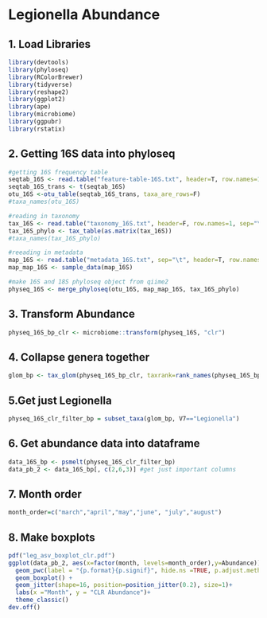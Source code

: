 # Legionella Abundance

## 1. Load Libraries
```R
library(devtools)
library(phyloseq)
library(RColorBrewer)
library(tidyverse)
library(reshape2)
library(ggplot2)
library(ape)
library(microbiome)
library(ggpubr)
library(rstatix)
```
## 2. Getting 16S data into phyloseq
```R
#getting 16S frequency table
seqtab_16S <- read.table("feature-table-16S.txt", header=T, row.names=1)
seqtab_16S_trans <- t(seqtab_16S)
otu_16S <-otu_table(seqtab_16S_trans, taxa_are_rows=F)
#taxa_names(otu_16S)

#reading in taxonomy
tax_16S <- read.table("taxonomy_16S.txt", header=F, row.names=1, sep="\t")
tax_16S_phylo <- tax_table(as.matrix(tax_16S))
#taxa_names(tax_16S_phylo)

#reeading in metadata
map_16S <- read.table("metadata_16S.txt", sep="\t", header=T, row.names=1)
map_map_16S <- sample_data(map_16S)

#make 16S and 18S phyloseq object from qiime2
physeq_16S <- merge_phyloseq(otu_16S, map_map_16S, tax_16S_phylo)
```
## 3. Transform Abundance
```R
physeq_16S_bp_clr <- microbiome::transform(physeq_16S, "clr")
```
## 4. Collapse genera together
```R
glom_bp <- tax_glom(physeq_16S_bp_clr, taxrank=rank_names(physeq_16S_bp_clr)[6]) #collapse by genus level
```
## 5.Get just Legionella
```R
physeq_16S_clr_filter_bp = subset_taxa(glom_bp, V7=="Legionella")
```
## 6. Get abundance data into dataframe
```R
data_16S_bp <- psmelt(physeq_16S_clr_filter_bp)
data_pb_2 <- data_16S_bp[, c(2,6,3)] #get just important columns
```
## 7. Month order
```R
month_order=c("march","april","may","june", "july","august")
```
## 8. Make boxplots
```R
pdf("leg_asv_boxplot_clr.pdf")
ggplot(data_pb_2, aes(x=factor(month, levels=month_order),y=Abundance))+
  geom_pwc(label = "{p.format}{p.signif}", hide.ns =TRUE, p.adjust.method = "none") +
  geom_boxplot() +
  geom_jitter(shape=16, position=position_jitter(0.2), size=1)+
  labs(x ="Month", y = "CLR Abundance")+
  theme_classic()
dev.off()
```